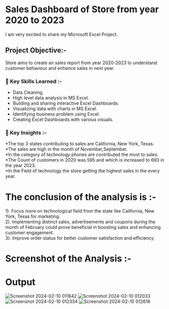 # Sales Dashboard of Store from year 2020 to 2023
I am very excited to share my Microsoft Excel Project.

## Project Objective:-
 Store aims to create an sales report from year 2020-2023 to understand customer behaviour and enhance sales in next year.


### 📌 Key Skills Learned :-   
- Data Cleaning.   
- High level data analysis in MS Excel.   
- Building and sharing interactive Excel Dashboards.   
- Visualizing data with charts in MS Excel.   
- Identifying business problem using Excel.   
- Creating Excel Dashboards with various visuals.      


### 📌 Key Insights :-
*The top 3 states contributing to sales are California, New York, Texas.  
*The sales are high in the month of November,September.    
*In the category of technology phones are contributed the most to sales.    
*The Count of customers in 2020 was 595 and which is increased to 693 in the year 2023.     
*In the Field of technology the store getting the highest sales in the every year.     



# The conclusion of the analysis is :-
1). Focus more on technological field from the state like California, New York, Texas for marketing.    
2). Implementing distinct sales, advertisements and coupons during the month of February could prove beneficial in boosting sales and enhancing customer engagement.     
3). Improve order status for better customer satisfaction and efficiency.    


# Screenshot of the Analysis :-

# Output
![Screenshot 2024-02-10 011842](https://github.com/MyProjects-5/Sales_Dashboard/assets/140932670/44b7a8d9-3292-4309-8548-53fef23ff761)
![Screenshot 2024-02-10 012033](https://github.com/MyProjects-5/Sales_Dashboard/assets/140932670/59cca6e5-2cf3-479d-b5d7-8171180685a3)
![Screenshot 2024-02-10 012334](https://github.com/MyProjects-5/Sales_Dashboard/assets/140932670/efe3b37b-23e8-4d67-af20-a8bb494757bd)
![Screenshot 2024-02-10 012618](https://github.com/MyProjects-5/Sales_Dashboard/assets/140932670/7db13407-606d-4634-8c9f-60c64e394e32)


